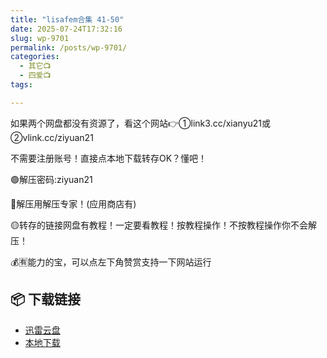```yaml
---
title: "lisafem合集 41-50"
date: 2025-07-24T17:32:16
slug: wp-9701
permalink: /posts/wp-9701/
categories:
  - 其它📺
  - 四爱📺
tags:

---
```


如果两个网盘都没有资源了，看这个网站👉①link3.cc/xianyu21或②vlink.cc/ziyuan21

不需要注册账号！直接点本地下载转存OK？懂吧！

🟢解压密码:ziyuan21

🔵解压用解压专家！(应用商店有)

🟡转存的链接网盘有教程！一定要看教程！按教程操作！不按教程操作你不会解压！

💰🈶能力的宝，可以点左下角赞赏支持一下网站运行

## 📦 下载链接
- [迅雷云盘](https://blziyuan21.com/pay-download/9701?key=3068d9f409&down_id=0)
- [本地下载](https://blziyuan21.com/pay-download/9701?key=3068d9f409&down_id=1)

